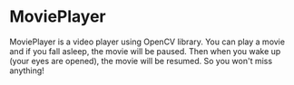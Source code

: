 # MoviePlayer

MoviePlayer is a video player using OpenCV library. You can play a movie and if you fall asleep, the movie will be paused. Then when you wake up (your eyes are opened), the movie will be resumed. So you won't miss anything!

